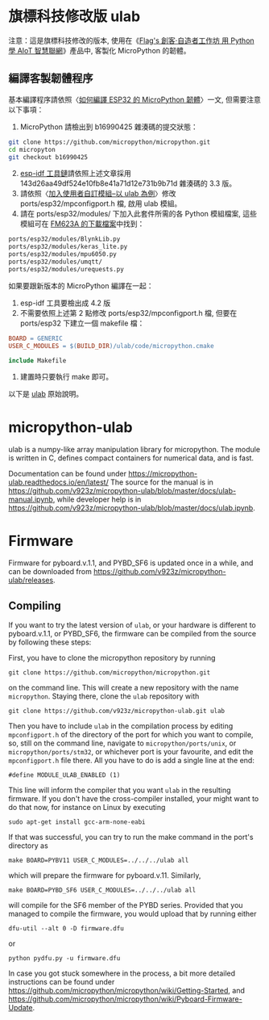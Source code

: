 # 旗標科技修改版 ulab

注意：這是旗標科技修改的版本, 使用在《[Flag's 創客‧自造者工作坊 用 Python 學 AIoT 智慧聯網](https://www.flag.com.tw/books/product/FM623A)》產品中, 客製化 MicroPython 的韌體。

## 編譯客製韌體程序

基本編譯程序請依照〈[如何編譯 ESP32 的 MicroPython 韌體](https://hackmd.io/ELwKGJYTSq--7MRaOOuGyQ?view)〉一文, 但需要注意以下事項：

1. MicroPython 請檢出到 b16990425 雜湊碼的提交狀態：

```bash
git clone https://github.com/micropython/micropython.git
cd micropyton
git checkout b16990425
```

2. [esp-idf 工具鏈](https://hackmd.io/ELwKGJYTSq--7MRaOOuGyQ?view#%E6%BA%96%E5%82%99-ESP-IDF-%E5%B7%A5%E5%85%B7%E9%8F%88)請依照上述文章採用 143d26aa49df524e10fb8e41a71d12e731b9b71d 雜湊碼的 3.3 版。
3. 請依照〈[加入使用者自訂模組–以 ulab 為例](https://hackmd.io/ELwKGJYTSq--7MRaOOuGyQ?view#%E5%8A%A0%E5%85%A5%E4%BD%BF%E7%94%A8%E8%80%85%E8%87%AA%E8%A8%82%E6%A8%A1%E7%B5%84%E2%80%93%E4%BB%A5-ulab-%E7%82%BA%E4%BE%8B)〉修改 ports/esp32/mpconfigport.h 檔, 啟用 ulab 模組。
4. 請在 ports/esp32/modules/ 下加入此套件所需的各 Python 模組檔案, 這些模組可在 [FM623A 的下載檔案](https://github.com/FlagTech/Python_AIoT_FM623A)中找到：
  ```bash
  ports/esp32/modules/BlynkLib.py
  ports/esp32/modules/keras_lite.py
  ports/esp32/modules/mpu6050.py
  ports/esp32/modules/umqtt/
  ports/esp32/modules/urequests.py  
  ```
  
如果要跟新版本的 MicroPython 編譯在一起：
1. esp-idf 工具要檢出成 4.2 版
2. 不需要依照上述第 2 點修改 ports/esp32/mpconfigport.h 檔, 但要在 ports/esp32 下建立一個 makefile 檔：

  ```makefile
  BOARD = GENERIC
  USER_C_MODULES = $(BUILD_DIR)/ulab/code/micropython.cmake

  include Makefile
  ```
1. 建置時只要執行 make 即可。

以下是 [ulab](https://github.com/v923z/micropython-ulab) 原始說明。

# micropython-ulab

ulab is a numpy-like array manipulation library for micropython. 
The module is written in C, defines compact containers for numerical 
data, and is fast. 

Documentation can be found under https://micropython-ulab.readthedocs.io/en/latest/
The source for the manual is in https://github.com/v923z/micropython-ulab/blob/master/docs/ulab-manual.ipynb,
while developer help is in https://github.com/v923z/micropython-ulab/blob/master/docs/ulab.ipynb.

# Firmware

Firmware for pyboard.v.1.1, and PYBD_SF6 is updated once in a while, and can be downloaded 
from https://github.com/v923z/micropython-ulab/releases.

## Compiling

If you want to try the latest version of `ulab`, or your hardware is 
different to pyboard.v.1.1, or PYBD_SF6, the firmware can be compiled 
from the source by following these steps:

First, you have to clone the micropython repository by running 

```
git clone https://github.com/micropython/micropython.git
```
on the command line. This will create a new repository with the name `micropython`. Staying there, clone the `ulab` repository with 

```
git clone https://github.com/v923z/micropython-ulab.git ulab
```

Then you have to include `ulab` in the compilation process by editing `mpconfigport.h` of the directory of the port for which you want to compile, so, still on the command line, navigate to `micropython/ports/unix`, or `micropython/ports/stm32`, or whichever port is your favourite, and edit the `mpconfigport.h` file there. All you have to do is add a single line at the end: 

```
#define MODULE_ULAB_ENABLED (1)
```

This line will inform the compiler that you want `ulab` in the resulting firmware. If you don't have the cross-compiler installed, your might want to do that now, for instance on Linux by executing 

```
sudo apt-get install gcc-arm-none-eabi
```
If that was successful, you can try to run the make command in the port's directory as 
```
make BOARD=PYBV11 USER_C_MODULES=../../../ulab all
```
which will prepare the firmware for pyboard.v.11. Similarly, 
```
make BOARD=PYBD_SF6 USER_C_MODULES=../../../ulab all
```
will compile for the SF6 member of the PYBD series. Provided that you managed to compile the firmware, you would upload that by running
either
```
dfu-util --alt 0 -D firmware.dfu
```
or 
```
python pydfu.py -u firmware.dfu
```

In case you got stuck somewhere in the process, a bit more detailed instructions can be found under https://github.com/micropython/micropython/wiki/Getting-Started, and https://github.com/micropython/micropython/wiki/Pyboard-Firmware-Update.
